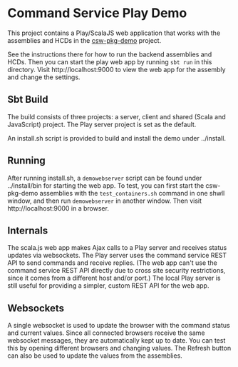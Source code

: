 Command Service Play Demo
=========================

This project contains a Play/ScalaJS web application that works with the assemblies and HCDs in the
<a href="https://github.com/tmtsoftware/csw-pkg-demo">csw-pkg-demo</a> project. 

See the instructions there for how to run the backend assemblies and HCDs.
Then you can start the play web app by running `sbt run` in this directory.
Visit http://localhost:9000 to view the web app for the assembly and
change the settings.

Sbt Build
---------

The build consists of three projects: a server, client and shared (Scala and JavaScript) project.
The Play server project is set as the default.

An install.sh script is provided to build and install the demo under ../install.

Running
-------

After running install.sh, a `demowebserver` script can be found under ../install/bin for starting the web app.
To test, you can first start the csw-pkg-demo assemblies with the `test_containers.sh` command in one shwll window,
and then run `demowebserver` in another window. Then visit http://localhost:9000 in a browser.

Internals
---------

The scala.js web app makes Ajax calls to a Play server and receives status updates via websockets.
The Play server uses the command service REST API to send commands and receive replies.
(The web app can't use the command service REST API directly due to cross site security restrictions, 
since it comes from a different host and/or port.)
The local Play server is still useful for providing a simpler, custom REST API for the web app. 

Websockets
----------

A single websocket is used to update the browser with the command status and current values.
Since all connected browsers receive the same websocket messages, they are automatically kept
up to date. You can test this by opening different browsers and changing values.
The Refresh button can also be used to update the values from the assemblies.




